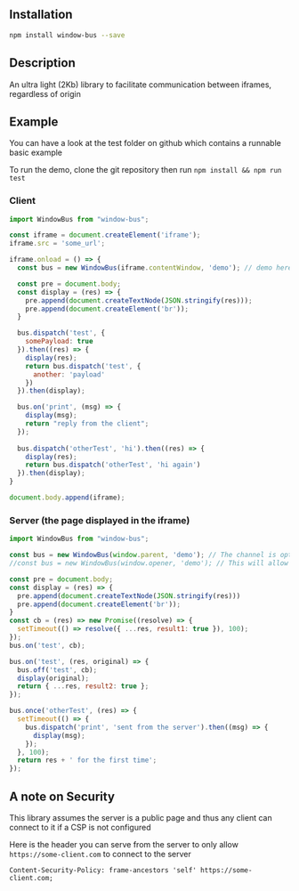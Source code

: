 ## Installation

```bash
npm install window-bus --save
```
## Description

An ultra light (2Kb) library to facilitate communication between iframes, regardless of origin

## Example

You can have a look at the test folder on github which contains a runnable basic example

To run the demo, clone the git repository then run ```npm install && npm run test```

### Client
```js
import WindowBus from "window-bus";

const iframe = document.createElement('iframe');
iframe.src = 'some_url';

iframe.onload = () => {
  const bus = new WindowBus(iframe.contentWindow, 'demo'); // demo here is the server channel

  const pre = document.body;
  const display = (res) => {
    pre.append(document.createTextNode(JSON.stringify(res)));
    pre.append(document.createElement('br'));
  }

  bus.dispatch('test', {
    somePayload: true
  }).then((res) => {
    display(res);
    return bus.dispatch('test', {
      another: 'payload'
    })
  }).then(display);

  bus.on('print', (msg) => {
    display(msg);
    return "reply from the client";
  });
  
  bus.dispatch('otherTest', 'hi').then((res) => {
    display(res);
    return bus.dispatch('otherTest', 'hi again')
  }).then(display);
}

document.body.append(iframe);
```

### Server (the page displayed in the iframe)
```js
import WindowBus from "window-bus";

const bus = new WindowBus(window.parent, 'demo'); // The channel is optional, but needs to match on both sides
//const bus = new WindowBus(window.opener, 'demo'); // This will allow both popups and iframes to communicate

const pre = document.body;
const display = (res) => {
  pre.append(document.createTextNode(JSON.stringify(res)))
  pre.append(document.createElement('br'));
}
const cb = (res) => new Promise((resolve) => {
  setTimeout(() => resolve({ ...res, result1: true }), 100);
});
bus.on('test', cb);

bus.on('test', (res, original) => {
  bus.off('test', cb);
  display(original);
  return { ...res, result2: true };
});

bus.once('otherTest', (res) => {
  setTimeout(() => {
    bus.dispatch('print', 'sent from the server').then((msg) => {
      display(msg);
    });
  }, 100);
  return res + ' for the first time';
});
```

## A note on Security

This library assumes the server is a public page and thus any client can connect to it if a CSP is not configured

Here is the header you can serve from the server to only allow `https://some-client.com` to connect to the server
```
Content-Security-Policy: frame-ancestors 'self' https://some-client.com;
```
